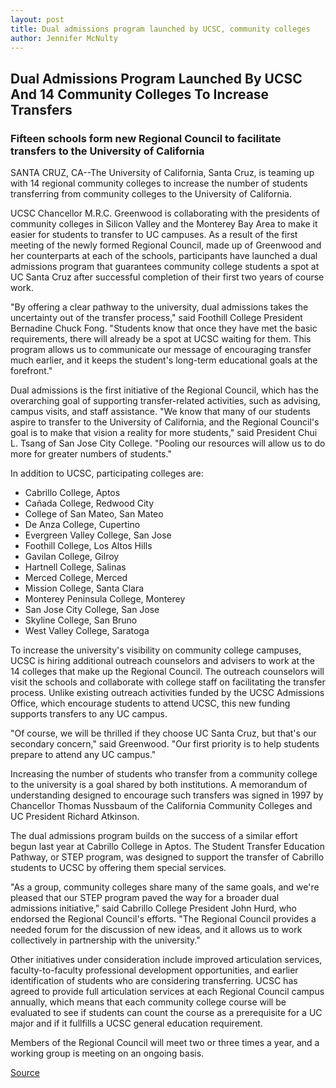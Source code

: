 ```yaml
---
layout: post
title: Dual admissions program launched by UCSC, community colleges
author: Jennifer McNulty
---
```


## Dual Admissions Program Launched By UCSC And 14 Community Colleges To Increase Transfers

### Fifteen schools form new Regional Council to facilitate transfers to the University of California

SANTA CRUZ, CA--The University of California, Santa Cruz, is teaming up with 14 regional community colleges to increase the number of students transferring from community colleges to the University of California.

UCSC Chancellor M.R.C. Greenwood is collaborating with the presidents of community colleges in Silicon Valley and the Monterey Bay Area to make it easier for students to transfer to UC campuses. As a result of the first meeting of the newly formed Regional Council, made up of Greenwood and her counterparts at each of the schools, participants have launched a dual admissions program that guarantees community college students a spot at UC Santa Cruz after successful completion of their first two years of course work.

"By offering a clear pathway to the university, dual admissions takes the uncertainty out of the transfer process," said Foothill College President Bernadine Chuck Fong. "Students know that once they have met the basic requirements, there will already be a spot at UCSC waiting for them. This program allows us to communicate our message of encouraging transfer much earlier, and it keeps the student's long-term educational goals at the forefront."

Dual admissions is the first initiative of the Regional Council, which has the overarching goal of supporting transfer-related activities, such as advising, campus visits, and staff assistance. "We know that many of our students aspire to transfer to the University of California, and the Regional Council's goal is to make that vision a reality for more students," said President Chui L. Tsang of San Jose City College. "Pooling our resources will allow us to do more for greater numbers of students."

In addition to UCSC, participating colleges are:

* Cabrillo College, Aptos
* Cañada College, Redwood City
* College of San Mateo, San Mateo
* De Anza College, Cupertino
* Evergreen Valley College, San Jose
* Foothill College, Los Altos Hills
* Gavilan College, Gilroy
* Hartnell College, Salinas
* Merced College, Merced
* Mission College, Santa Clara
* Monterey Peninsula College, Monterey
* San Jose City College, San Jose
* Skyline College, San Bruno
* West Valley College, Saratoga

To increase the university's visibility on community college campuses, UCSC is hiring additional outreach counselors and advisers to work at the 14 colleges that make up the Regional Council. The outreach counselors will visit the schools and collaborate with college staff on facilitating the transfer process. Unlike existing outreach activities funded by the UCSC Admissions Office, which encourage students to attend UCSC, this new funding supports transfers to any UC campus.

"Of course, we will be thrilled if they choose UC Santa Cruz, but that's our secondary concern," said Greenwood. "Our first priority is to help students prepare to attend any UC campus."

Increasing the number of students who transfer from a community college to the university is a goal shared by both institutions. A memorandum of understanding designed to encourage such transfers was signed in 1997 by Chancellor Thomas Nussbaum of the California Community Colleges and UC President Richard Atkinson.

The dual admissions program builds on the success of a similar effort begun last year at Cabrillo College in Aptos. The Student Transfer Education Pathway, or STEP program, was designed to support the transfer of Cabrillo students to UCSC by offering them special services.

"As a group, community colleges share many of the same goals, and we're pleased that our STEP program paved the way for a broader dual admissions initiative," said Cabrillo College President John Hurd, who endorsed the Regional Council's efforts. "The Regional Council provides a needed forum for the discussion of new ideas, and it allows us to work collectively in partnership with the university."

Other initiatives under consideration include improved articulation services, faculty-to-faculty professional development opportunities, and earlier identification of students who are considering transferring. UCSC has agreed to provide full articulation services at each Regional Council campus annually, which means that each community college course will be evaluated to see if students can count the course as a prerequisite for a UC major and if it fullfills a UCSC general education requirement.

Members of the Regional Council will meet two or three times a year, and a working group is meeting on an ongoing basis.

[Source](http://www1.ucsc.edu/news_events/press_releases/archive/99-00/03-00/dual_admissions.htm "Permalink to Dual admissions program launched by UCSC, community colleges")